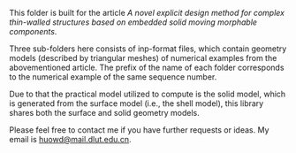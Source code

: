 This folder is built for the article _A novel explicit design method for complex thin-walled structures based on embedded solid moving morphable components_.

Three sub-folders here consists of inp-format files, which contain geometry models (described by triangular meshes) of numerical examples from the abovementioned article. The prefix of the name of each folder corresponds to the numerical example of the same sequence number.

Due to that the practical model utilized to compute is the solid model, which is generated from the surface model (i.e., the shell model), this library shares both the surface and solid geometry models.

Please feel free to contact me if you have further requests or ideas. My email is huowd@mail.dlut.edu.cn.
